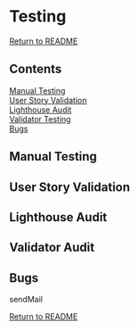 # Testing

[Return to README](README.md)

## Contents

[Manual Testing](#manual-testing) \
[User Story Validation](#user-story-validation) \
[Lighthouse Audit](#lighthouse-audit) \
[Validator Testing](#validator-testing)\
[Bugs](#bugs)

## Manual Testing

## User Story Validation

## Lighthouse Audit

## Validator Audit

## Bugs

sendMail


[Return to README](README.md)
